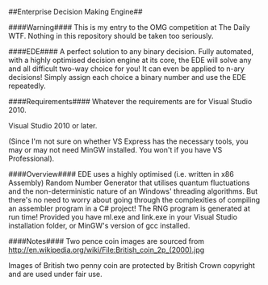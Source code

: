 ##Enterprise Decision Making Engine##

####Warning####
This is my entry to the OMG competition at The Daily WTF.
Nothing in this repository should be taken too seriously.


####EDE####
A perfect solution to any binary decision.
Fully automated, with a highly optimised decision engine at its core, the EDE will solve any and all difficult two-way choice for you!
It can even be applied to n-ary decisions! Simply assign each choice a binary number and use the EDE repeatedly.


####Requirements####
Whatever the requirements are for Visual Studio 2010.

Visual Studio 2010 or later.

(Since I'm not sure on whether VS Express has the necessary tools, you may or may not need MinGW installed. You won't if you have VS Professional).



####Overview####
EDE uses a highly optimised (i.e. written in x86 Assembly) Random Number Generator that utilises quantum fluctuations and the non-deterministic nature of an Windows' threading algorithms.
But there's no need to worry about going through the complexities of compiling an assembler program in a C# project! The RNG program is generated at run time!
Provided you have ml.exe and link.exe in your Visual Studio installation folder, or MinGW's version of gcc installed.


####Notes####
Two pence coin images are sourced from http://en.wikipedia.org/wiki/File:British_coin_2p_(2000).jpg

Images of British two penny coin are protected by British Crown copyright and are used under fair use.
